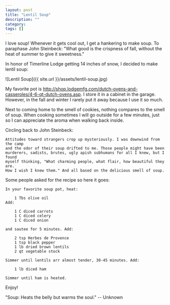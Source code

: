 ```yaml
---
layout: post
title: "Lentil Soup"
description: ""
category:
tags: []
---
```


I love soup! Whenever it gets cool out, I get a hankering to make soup. To paraphase John Steinbeck:
"What good is the crispness of fall, without the heat of summer to give it sweetness."

In honor of Timerline Lodge getting 14 inches of snow, I decided to make lentil soup:

![Lentil Soup]({{ site.url }}/assets/lentil-soup.jpg)

My favorite pot is <http://shop.lodgemfg.com/dutch-ovens-and-casseroles/4-6-qt-dutch-ovens.asp>. I store it
in a cabinet in the garage. However, in the fall and winter I rarely put it away because I use it so much.

Next to coming home to the smell of cookies, nothing compares to the smell of soup. When cooking
sometimes I will go outside for a few minutes, just so I can appreciate the aroma when walking back
inside.

Circling back to John Steinbeck:
~~~
Attitudes toward strangers crop up mysteriously. I was downwind from the camp
and the odor of their soup drifted to me. Those people might have been
murderers, sadists, brutes, ugly apish subhumans for all I knew, but I found
myself thinking, "What charming people, what flair, how beautiful they are.
How I wish I knew them." And all based on the delicious smell of soup.
~~~

Some people asked for the recipe so here it goes:

~~~
In your favorite soup pot, heat:

	1 Tbs olive oil
Add:

	1 C diced carrots
	1 C diced celery
	1 C diced onion

and sautee for 5 minutes. Add:

	2 tsp Herbes de Provence
	1 tsp black pepper
	1 lb dried brown lentils
	2 qt vegetable stock

Simmer until lentils arr almost tender, 30-45 minutes. Add:

	1 lb diced ham

Simmer until ham is heated.
~~~

Enjoy!

"Soup: Heats the belly but warms the soul." -- Unknown

